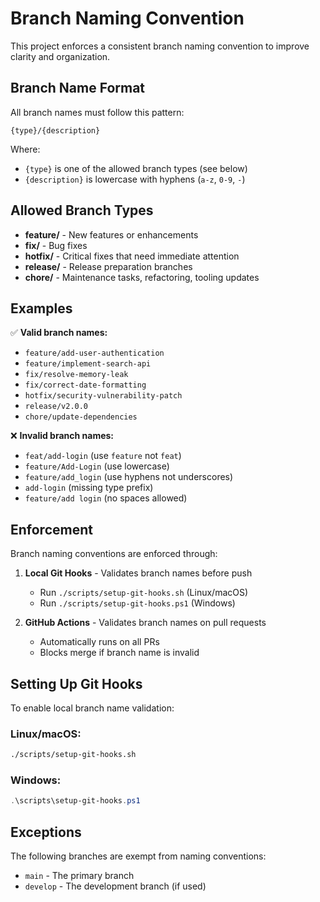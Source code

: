 # Branch Naming Convention

This project enforces a consistent branch naming convention to improve clarity and organization.

## Branch Name Format

All branch names must follow this pattern:
```
{type}/{description}
```

Where:
- `{type}` is one of the allowed branch types (see below)
- `{description}` is lowercase with hyphens (`a-z`, `0-9`, `-`)

## Allowed Branch Types

- **feature/** - New features or enhancements
- **fix/** - Bug fixes  
- **hotfix/** - Critical fixes that need immediate attention
- **release/** - Release preparation branches
- **chore/** - Maintenance tasks, refactoring, tooling updates

## Examples

✅ **Valid branch names:**
- `feature/add-user-authentication`
- `feature/implement-search-api`
- `fix/resolve-memory-leak`
- `fix/correct-date-formatting`
- `hotfix/security-vulnerability-patch`
- `release/v2.0.0`
- `chore/update-dependencies`

❌ **Invalid branch names:**
- `feat/add-login` (use `feature` not `feat`)
- `feature/Add-Login` (use lowercase)
- `feature/add_login` (use hyphens not underscores)
- `add-login` (missing type prefix)
- `feature/add login` (no spaces allowed)

## Enforcement

Branch naming conventions are enforced through:

1. **Local Git Hooks** - Validates branch names before push
   - Run `./scripts/setup-git-hooks.sh` (Linux/macOS)
   - Run `./scripts/setup-git-hooks.ps1` (Windows)

2. **GitHub Actions** - Validates branch names on pull requests
   - Automatically runs on all PRs
   - Blocks merge if branch name is invalid

## Setting Up Git Hooks

To enable local branch name validation:

### Linux/macOS:
```bash
./scripts/setup-git-hooks.sh
```

### Windows:
```powershell
.\scripts\setup-git-hooks.ps1
```

## Exceptions

The following branches are exempt from naming conventions:
- `main` - The primary branch
- `develop` - The development branch (if used)